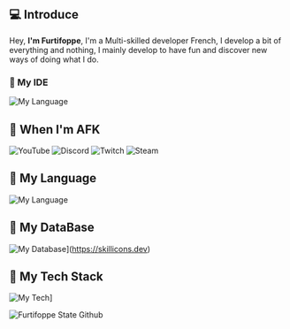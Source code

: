 ## 💻 Introduce
Hey,
**I'm Furtifoppe**, I'm a Multi-skilled developer French, I develop a bit of everything and nothing, I mainly develop to have fun and discover new ways of doing what I do.


### 📌 My IDE 
![My Language](https://skillicons.dev/icons?i=vscode,visualstudio)

## 🔌​ __**When I'm AFK**__

![YouTube](https://img.shields.io/badge/YouTube-%23FF0000.svg?style=for-the-badge&logo=YouTube&logoColor=white)
![Discord](https://img.shields.io/badge/Discord-%235865F2.svg?style=for-the-badge&logo=discord&logoColor=white)
![Twitch](https://img.shields.io/badge/Twitch-%239146FF.svg?style=for-the-badge&logo=Twitch&logoColor=white)
![Steam](https://img.shields.io/badge/steam-%23000000.svg?style=for-the-badge&logo=steam&logoColor=white)

## 📌 __**My Language**__

![My Language](https://skillicons.dev/icons?i=javascript,java,lua,dart,html,css,php,flutter)

## 📌 __**My DataBase**__

![My Database](https://skillicons.dev/icons?i=mysql,sqlite)](https://skillicons.dev)

## 📌 __**My Tech Stack**__

![My Tech](https://skillicons.dev/icons?i=nodejs,discordjs)]

![Furtifoppe State Github](https://github-readme-stats.vercel.app/api?username=furtifoppe)
